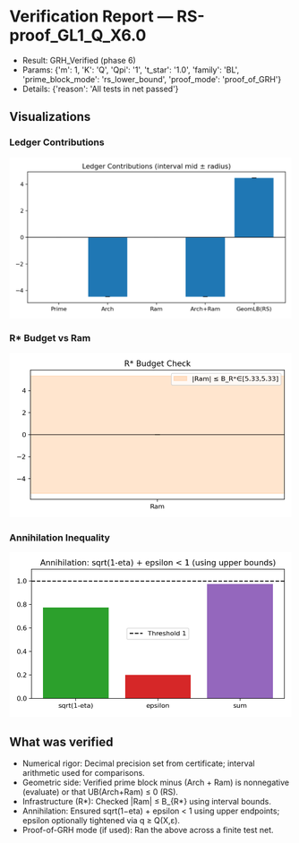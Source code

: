 # Verification Report — RS-proof_GL1_Q_X6.0
- Result: GRH_Verified (phase 6)
- Params: {'m': 1, 'K': 'Q', 'Qpi': '1', 't_star': '1.0', 'family': 'BL', 'prime_block_mode': 'rs_lower_bound', 'proof_mode': 'proof_of_GRH'}
- Details: {'reason': 'All tests in net passed'}

## Visualizations
### Ledger Contributions

![Ledger Contributions](images/contributions.png)

### R* Budget vs Ram

![R* Budget vs Ram](images/rstar_vs_ram.png)

### Annihilation Inequality

![Annihilation Inequality](images/annihilation.png)


## What was verified
- Numerical rigor: Decimal precision set from certificate; interval arithmetic used for comparisons.
- Geometric side: Verified prime block minus (Arch + Ram) is nonnegative (evaluate) or that UB(Arch+Ram) ≤ 0 (RS).
- Infrastructure (R*): Checked |Ram| ≤ B_{R*} using interval bounds.
- Annihilation: Ensured sqrt(1−eta) + epsilon < 1 using upper endpoints; epsilon optionally tightened via q ≥ Q(X,ε).
- Proof-of-GRH mode (if used): Ran the above across a finite test net.

